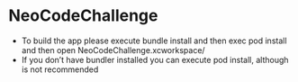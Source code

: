 
# NeoCodeChallenge

- To build the app please execute bundle install and then exec pod install and then open NeoCodeChallenge.xcworkspace/
- If you don’t have bundler installed you can execute pod install, although is not recommended 
